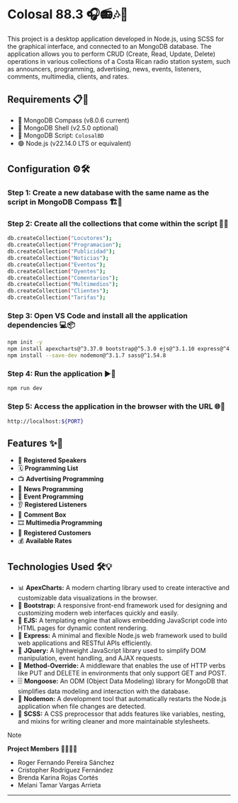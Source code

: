 # Colosal 88.3 🎧📻🎶📡

This project is a desktop application developed in Node.js, using SCSS for the graphical interface, and connected to an MongoDB database. The application allows you to perform CRUD (Create, Read, Update, Delete) operations in various collections of a Costa Rican radio station system, such as announcers, programming, advertising, news, events, listeners, comments, multimedia, clients, and rates.

## Requirements 📋🧰

- 🍃 MongoDB Compass (v8.0.6 current)
- 🐚 MongoDB Shell (v2.5.0 optional)
- 📜 MongoDB Script: `ColosalBD`
- 🟢 Node.js (v22.14.0 LTS or equivalent)

## Configuration ⚙️🛠️

### Step 1: Create a new database with the same name as the script in MongoDB Compass 🏗️🧱

### Step 2: Create all the collections that come within the script 📂📁

```bash
db.createCollection("Locutores");
db.createCollection("Programacion");
db.createCollection("Publicidad");
db.createCollection("Noticias");
db.createCollection("Eventos");
db.createCollection("Oyentes");
db.createCollection("Comentarios");
db.createCollection("Multimedios");
db.createCollection("Clientes");
db.createCollection("Tarifas");
  ```

### Step 3: Open VS Code and install all the application dependencies 💻📦

```bash
npm init -y
npm install apexcharts@^3.37.0 bootstrap@^5.3.0 ejs@^3.1.10 express@^4.21.1 jquery@^3.6.3 method-override@^3.0.0 mongoose@^8.8.3
npm install --save-dev nodemon@^3.1.7 sass@^1.54.8
  ```

### Step 4: Run the application ▶️🚀

```bash
npm run dev
  ```

### Step 5: Access the application in the browser with the URL 🌐🔗

```bash
http://localhost:${PORT}
  ```

## Features ✨🧩

- 🎤 **Registered Speakers**
- 🗓️ **Programming List**
- 📺 **Advertising Programming**
- 📰 **News Programming**
- 🎉 **Event Programming**
- 👂 **Registered Listeners**
- 💬 **Comment Box**
- 🎞️ **Multimedia Programming**
- 🧾 **Registered Customers**
- 💰 **Available Rates**

## Technologies Used 🛠️💡

- 📊 **ApexCharts:** A modern charting library used to create interactive and customizable data visualizations in the browser.
- 🎨 **Bootstrap:** A responsive front-end framework used for designing and customizing modern web interfaces quickly and easily.
- 🧩 **EJS:** A templating engine that allows embedding JavaScript code into HTML pages for dynamic content rendering.
- 🚀 **Express:** A minimal and flexible Node.js web framework used to build web applications and RESTful APIs efficiently.
- 🧠 **JQuery:** A lightweight JavaScript library used to simplify DOM manipulation, event handling, and AJAX requests.
- 📝 **Method-Override:** A middleware that enables the use of HTTP verbs like PUT and DELETE in environments that only support GET and POST.
- 🗄️ **Mongoose:** An ODM (Object Data Modeling) library for MongoDB that simplifies data modeling and interaction with the database.
- 🔁 **Nodemon:** A development tool that automatically restarts the Node.js application when file changes are detected.
- 🎨 **SCSS:** A CSS preprocessor that adds features like variables, nesting, and mixins for writing cleaner and more maintainable stylesheets.

>[!NOTE]
>**Project Members** 🧑🏻‍💻👥
>- Roger Fernando Pereira Sánchez <br>
>- Cristopher Rodríguez Fernández <br>
>- Brenda Karina Rojas Cortés <br>
>- Melani Tamar Vargas Arrieta <br>
***
